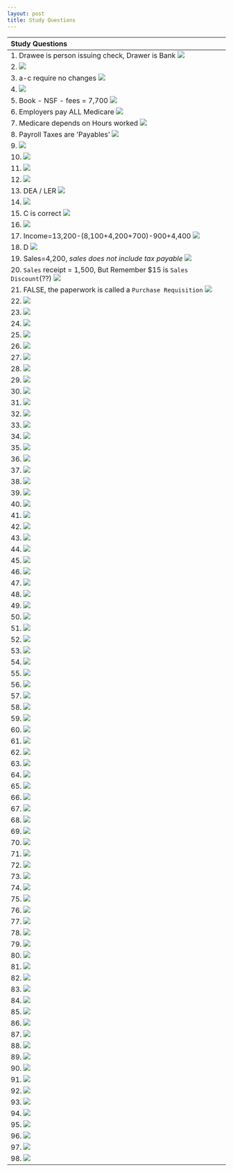 ```yaml
---
layout: post
title: Study Questions
--- 
```


|Study Questions|
|:-|
|1. Drawee is person issuing check, Drawer is Bank ![](./WrongQuestions/Screenshot.at.2024-04-18.17-03-55.png)|
|2. ![](/WrongQuestions/Screenshot.at.2024-04-18.17-04-22.png)|
|3. a-c require no changes ![](/WrongQuestions/Screenshot.at.2024-04-18.17-04-39.png)|
|4. ![](/WrongQuestions/Screenshot.at.2024-04-18.17-05-03.png)|
|5. Book - NSF - fees = 7,700 ![](/WrongQuestions/Screenshot.at.2024-04-18.17-05-16.png)|
|6. Employers pay ALL Medicare ![](/WrongQuestions/Screenshot.at.2024-04-20.11-14-29.png)|
|7. Medicare depends on Hours worked ![](/WrongQuestions/Screenshot.at.2024-04-20.11-15-44.png)|
|8. Payroll Taxes are 'Payables' ![](/WrongQuestions/Screenshot.at.2024-04-20.11-17-20.png)|
|9. ![](/WrongQuestions/Screenshot.at.3b.cash.register.calc.png)|
|10. ![](/WrongQuestions/Screenshot.chap1.q1.png)|
|11. ![](/WrongQuestions/Screenshot.from.2024-04-12.11-49-15.png)|
|12. ![](/WrongQuestions/Screenshot.from.2024-04-12.11-50-19.png)|
|13.  DEA / LER ![](/WrongQuestions/Screenshot.from.2024-04-12.11-56-58.png)|
|14. ![](/WrongQuestions/Screenshot.from.2024-04-12.12-06-16.png)|
|15.  C is correct ![](/WrongQuestions/Screenshot.from.2024-04-12.15-25-12.png)|
|16. ![](/WrongQuestions/Screenshot.from.2024-04-12.15-52-45.png)|
|17. Income=13,200-(8,100+4,200+700)-900+4,400 ![](/WrongQuestions/Screenshot.from.2024-04-12.15-53-26.png)|
|18. D ![](/WrongQuestions/Screenshot.from.2024-04-12.15-58-58.png)|
|19. Sales=4,200, *sales does not include tax payable* ![](/WrongQuestions/Screenshot.from.2024-04-12.16-04-44.png)|
|20. `Sales` receipt = 1,500, But Remember $15 is `Sales Discount`(??) ![](/WrongQuestions/Screenshot.from.2024-04-12.16-05-11.png)|
|21. FALSE, the paperwork is called a `Purchase Requisition` ![](/WrongQuestions/Screenshot.from.2024-04-12.16-08-16.png)|
|22. ![](/WrongQuestions/Screenshot.from.2024-04-12.16-09-18.png)|
|23. ![](/WrongQuestions/Screenshot.from.2024-04-12.16-19-32.png)|
|24. ![](/WrongQuestions/Screenshot.from.2024-04-12.16-20-15.png)|
|25. ![](/WrongQuestions/Screenshot.from.2024-04-22.09-58-44.png)|
|26. ![](/WrongQuestions/Screenshot.from.2024-04-22.11-14-45.png)|
|27. ![](/WrongQuestions/Screenshot.from.2024-04-22.11-15-24.png)|
|28. ![](/WrongQuestions/Screenshot.from.2024-04-22.11-17-32.png)|
|29. ![](/WrongQuestions/Screenshot.from.2024-04-22.11-18-00.png)|
|30. ![](/WrongQuestions/Screenshot.from.2024-04-22.11-18-16.png)|
|31. ![](/WrongQuestions/Screenshot.from.2024-04-22.11-22-14.png)|
|32. ![](/WrongQuestions/Screenshot.from.2024-04-22.12-01-56.png)|
|33. ![](/WrongQuestions/Screenshot.from.2024-04-22.12-02-12.png)|
|34. ![](/WrongQuestions/Screenshot.from.2024-04-22.12-02-34.png)|
|35. ![](/WrongQuestions/Screenshot.from.2024-04-22.12-02-58.png)|
|36. ![](/WrongQuestions/Screenshot.from.2024-04-22.17-01-47.png)|
|37. ![](/WrongQuestions/Screenshot.from.2024-04-22.17-02-52.png)|
|38. ![](/WrongQuestions/Screenshot.from.2024-04-23.10-18-52.png)|
|39. ![](/WrongQuestions/Screenshot.from.2024-04-23.10-19-27.png)|
|40. ![](/WrongQuestions/Screenshot.from.2024-04-24.11-07-30.png)|
|41. ![](/WrongQuestions/Screenshot.from.2024-04-24.11-07-57.png)|
|42. ![](/WrongQuestions/Screenshot.from.2024-04-24.11-08-19.png)|
|43. ![](/WrongQuestions/Screenshot.from.2024-04-24.11-08-37.png)|
|44. ![](/WrongQuestions/Screenshot.from.2024-04-24.11-08-52.png)|
|45. ![](/WrongQuestions/Screenshot.from.2024-04-24.11-50-23.png)|
|46. ![](/WrongQuestions/Screenshot.from.2024-04-24.11-50-35.png)|
|47. ![](/WrongQuestions/Screenshot.from.2024-04-24.11-50-47.png)|
|48. ![](/WrongQuestions/Screenshot.from.2024-04-24.11-51-05.png)|
|49. ![](/WrongQuestions/Screenshot.from.2024-04-24.11-51-34.png)|
|50. ![](/WrongQuestions/Screenshot.from.2024-04-25.08-51-08.png)|
|51. ![](/WrongQuestions/Screenshot.from.2024-04-25.08-51-47.png)|
|52. ![](/WrongQuestions/Screenshot.from.2024-04-25.10-06-58.png)|
|53. ![](/WrongQuestions/Screenshot.from.2024-04-25.10-07-17.png)|
|54. ![](/WrongQuestions/Screenshot.from.2024-04-27.16-35-44.png)|
|55. ![](/WrongQuestions/Screenshot.from.2024-04-27.16-57-10.png)|
|56. ![](/WrongQuestions/Screenshot.from.2024-04-29.09-12-38.png)|
|57. ![](/WrongQuestions/Screenshot.from.2024-04-29.09-14-25.png)|
|58. ![](/WrongQuestions/Screenshot.from.2024-04-29.09-49-26.png)|
|59. ![](/WrongQuestions/Screenshot.from.2024-04-29.17-06-40.png)|
|60. ![](/WrongQuestions/Screenshot.from.2024-04-29.17-50-17.png)|
|61. ![](/WrongQuestions/Screenshot.from.2024-04-29.17-51-21.png)|
|62. ![](/WrongQuestions/Screenshot.from.2024-04-29.17-58-06.png)|
|63. ![](/WrongQuestions/Screenshot.from.2024-04-29.17-58-27.png)|
|64. ![](/WrongQuestions/Screenshot.from.2024-04-30.10-37-45.png)|
|65. ![](/WrongQuestions/Screenshot.from.2024-04-30.15-42-20.png)|
|66. ![](/WrongQuestions/Screenshot.from.2024-05-01.13-03-12.png)|
|67. ![](/WrongQuestions/Screenshot.from.2024-05-01.13-10-15.png)|
|68. ![](/WrongQuestions/Screenshot.from.2024-05-01.13-10-54.png)|
|69. ![](/WrongQuestions/Screenshot.from.2024-05-01.13-17-59.png)|
|70. ![](/WrongQuestions/Screenshot.from.2024-05-02.09-50-58.png)|
|71. ![](/WrongQuestions/Screenshot.from.2024-05-06.10-03-38.png)|
|72. ![](/WrongQuestions/Screenshot.from.2024-05-06.10-04-48.png)|
|73. ![](/WrongQuestions/Screenshot.from.2024-05-06.10-05-05.png)|
|74. ![](/WrongQuestions/Screenshot.from.2024-05-06.10-05-22.png)|
|75. ![](/WrongQuestions/Screenshot.from.2024-05-06.10-06-07.png)|
|76. ![](/WrongQuestions/Screenshot.from.2024-05-06.10-06-26.png)|
|77. ![](/WrongQuestions/Screenshot.from.2024-05-06.10-06-43.png)|
|78. ![](/WrongQuestions/Screenshot.from.2024-05-06.10-06-57.png)|
|79. ![](/WrongQuestions/Screenshot.from.2024-05-06.10-08-00.png)|
|80. ![](/WrongQuestions/Screenshot.from.2024-05-06.10-08-23.png)|
|81. ![](/WrongQuestions/Screenshot.from.2024-05-06.10-08-37.png)|
|82. ![](/WrongQuestions/Screenshot.from.2024-05-06.10-09-28.png)|
|83. ![](/WrongQuestions/Screenshot.from.2024-05-06.10-09-57.png)|
|84. ![](/WrongQuestions/Screenshot.from.2024-05-06.10-11-14.png)|
|85. ![](/WrongQuestions/Screenshot.from.2024-05-06.10-12-26.png)|
|86. ![](/WrongQuestions/Screenshot.from.2024-05-06.10-12-57.png)|
|87. ![](/WrongQuestions/Screenshot.from.2024-05-06.10-13-12.png)|
|88. ![](/WrongQuestions/Screenshot.from.2024-05-06.10-13-38.png)|
|89. ![](/WrongQuestions/Screenshot.from.2024-05-06.10-14-44.png)|
|90. ![](/WrongQuestions/Screenshot.from.2024-05-06.10-15-00.png)|
|91. ![](/WrongQuestions/Screenshot.from.2024-05-06.10-15-31.png)|
|92. ![](/WrongQuestions/Screenshot.from.2024-05-06.10-15-42.png)|
|93. ![](/WrongQuestions/Screenshot.from.2024-05-06.10-16-09.png)|
|94. ![](/WrongQuestions/Screenshot.from.2024-05-06.10-16-28.png)|
|95. ![](/WrongQuestions/Screenshot.from.2024-05-06.10-16-57.png)|
|96. ![](/WrongQuestions/Screenshot%20from%202024-05-08%2011-51-58.png)|
|97. ![](/WrongQuestions/chap6.section.r.no8.png)|
|98. ![](/WrongQuestions/chap7.sec.rev.q12.png)|
